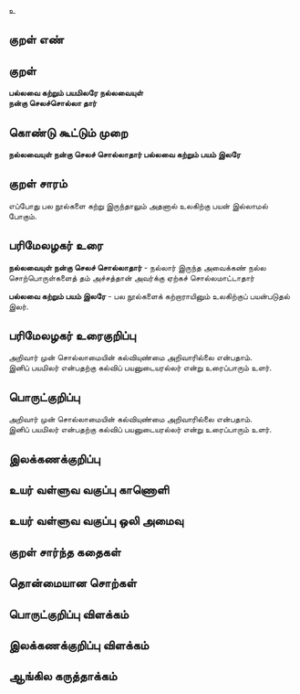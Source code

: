 உ

## குறள் எண் 


## குறள் 

**பல்லவை கற்றும் பயமிலரே நல்லவையுள்  
நன்கு செலச்சொல்லா தார்**  

## கொண்டு கூட்டும் முறை

**நல்லவையுள் நன்கு செலச் சொல்லாதார் பல்லவை கற்றும் பயம் இலரே**

## குறள் சாரம் 

எப்போது பல நூல்களை கற்று இருந்தாலும் அதனால் உலகிற்கு பயன் இல்லாமல் போகும்.  

## பரிமேலழகர் உரை

**நல்லவையுள் நன்கு செலச் சொல்லாதார்** - நல்லார் இருந்த அவைக்கண் நல்ல சொற்பொருள்களைத் தம் அச்சத்தான் அவர்க்கு ஏற்கச் சொல்லமாட்டாதார்  

**பல்லவை கற்றும் பயம் இலரே** - பல நூல்களைக் கற்றாராயினும் உலகிற்குப் பயன்படுதல் இலர்.

## பரிமேலழகர் உரைகுறிப்பு   

அறிவார் முன் சொல்லாமையின் கல்வியுண்மை அறிவாரில்லை என்பதாம்.   
இனிப் பயமிலர் என்பதற்கு கல்விப் பயனுடையரல்லர் என்று உரைப்பாரும் உளர்.    

## பொருட்குறிப்பு 

அறிவார் முன் சொல்லாமையின் கல்வியுண்மை அறிவாரில்லை என்பதாம்.   
இனிப் பயமிலர் என்பதற்கு கல்விப் பயனுடையரல்லர் என்று உரைப்பாரும் உளர்.   

## இலக்கணக்குறிப்பு  


## உயர் வள்ளுவ வகுப்பு காணொளி


## உயர் வள்ளுவ வகுப்பு ஒலி அமைவு 

 
## குறள் சார்ந்த கதைகள் 


## தொன்மையான சொற்கள்


## பொருட்குறிப்பு விளக்கம்


## இலக்கணக்குறிப்பு விளக்கம்


## ஆங்கில கருத்தாக்கம் 


